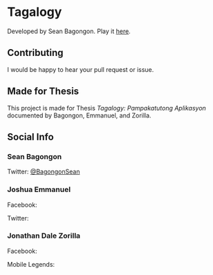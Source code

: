 # Tagalogy
Developed by Sean Bagongon. Play it [here](https://tagalogy.herokuapp.com).

## Contributing
I would be happy to hear your pull request or issue.

## Made for Thesis
This project is made for Thesis _Tagalogy: Pampakatutong Aplikasyon_ documented by Bagongon, Emmanuel, and Zorilla.

## Social Info
### Sean Bagongon
Twitter: [@BagongonSean](https://www.twitter.com/@BagongonSean)

### Joshua Emmanuel
Facebook:

Twitter:

### Jonathan Dale Zorilla
Facebook:

Mobile Legends:
